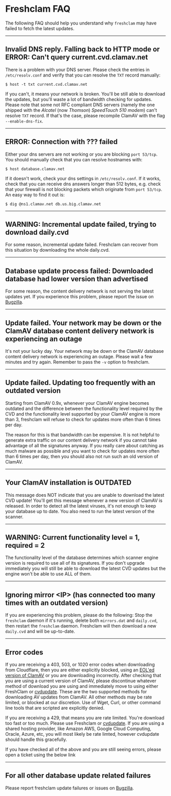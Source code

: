 # Freshclam FAQ

The following FAQ should help you understand why `freshclam` may have failed to fetch the latest updates.

---

## Invalid DNS reply. Falling back to HTTP mode or ERROR: Can't query current.cvd.clamav.net

There is a problem with your DNS server. Please check the entries in `/etc/resolv.conf` and verify that you can resolve the `TXT` record manually:

`$ host -t txt current.cvd.clamav.net`

If you can't, it means your network is broken. You'll be still able to download the updates, but you'll waste a lot of bandwidth checking for updates. Please note that some not RFC compliant DNS servers (namely the one shipped with the *Alcatel* (now *Thomson*) *SpeedTouch 510 modem*) can't resolve `TXT` record. If that's the case, please recompile ClamAV with the flag `--enable-dns-fix`.

---

## ERROR: Connection with ??? failed

Either your dns servers are not working or you are blocking `port 53/tcp`. You should manually check that you can resolve hostnames with:

`$ host database.clamav.net`

If it doesn't work, check your dns settings in `/etc/resolv.conf`. If it works, check that you can receive dns answers longer than 512 bytes, e.g. check that your firewall is not blocking packets which originate from `port 53/tcp`. An easy way to find it out is:

`$ dig @ns1.clamav.net db.us.big.clamav.net`

---

## WARNING: Incremental update failed, trying to download daily.cvd

For some reason, incremental update failed. Freshclam can recover from this situation by downloading the whole daily.cvd.

---

## Database update process failed: Downloaded database had lower version than advertised

For some reason, the content delivery network is not serving the latest updates yet. If you experience this problem, please report the issue on [Bugzilla](https://bugzilla.clamav.net/buglist.cgi?component=Mirror&product=Mirror%20Issues).

---

## Update failed. Your network may be down or the ClamAV database content delivery network is experiencing an outage

It's not your lucky day. Your network may be down or the ClamAV database content delivery network is experiencing an outage. Please wait a few minutes and try again. Remember to pass the `-v` option to freshclam.

---

## Update failed. Updating too frequently with an outdated version

Starting from ClamAV 0.9x, whenever your ClamAV engine becomes outdated and the difference between the functionality level required by the CVD and the functionality level supported by your ClamAV engine is more than 3, freshclam will refuse to check for updates more often than 6 times per day.

The reason for this is that bandwidth can be expensive. It is not helpful to generate extra traffic on our content delivery network if you cannot take advantage of all the signatures anyway. If you really care about catching as much malware as possible and you want to check for updates more often than 6 times per day, then you should also not run such an old version of ClamAV.

---

## Your ClamAV installation is OUTDATED

This message does NOT indicate that you are unable to download the latest CVD update! You'll get this message whenever a new version of ClamAV is released. In order to detect all the latest viruses, it's not enough to keep your database up to date. You also need to run the latest version of the scanner.

---

## WARNING: Current functionality level = 1, required = 2

The functionality level of the database determines which scanner engine version is required to use all of its signatures. If you don't upgrade immediately you will still be able to download the latest CVD updates but the engine won't be able to use ALL of them.

---

## Ignoring mirror &lt;IP&gt; (has connected too many times with an outdated version)

If you are experiencing this problem, please do the following:  Stop the `freshclam` daemon if it's running, delete both `mirrors.dat` and `daily.cvd`, then restart the `freshclam` daemon. Freshclam will then download a new `daily.cvd` and will be up-to-date.

---

## Error codes

If you are receiving a 403, 503, or 1020 error codes when downloading from Cloudflare, then you are either explicitly blocked, using an [EOL'ed version of ClamAV](https://www.clamav.net/documents/end-of-life-policy-eol) or you are downloading incorrectly.  After checking that you are using a current version of ClamAV, please discontinue whatever method of download you are using and immediately move to using either FreshClam or [cvdupdate](https://github.com/micahsnyder/cvdupdate).  These are the two supported methods for downloading AV updates from ClamAV.  All other methods may be rate limited, or blocked at our discretion.  Use of Wget, Curl, or other command line tools that are scripted are explicitly denied. 

If you are receiving a 429, that means you are rate limited.  You're download too fast or too much.  Please use Freshclam or [cvdupdate](https://github.com/micahsnyder/cvdupdate). If you are using a shared hosting provider, like Amazon AWS, Google Cloud Computing, Oracle, Azure, etc, you will most likely be rate limted, however cvdupdate should handle this gracefully.

If you have checked all of the above and you are still seeing errors, please open a ticket using the below link

---

## For all other database update related failures

Please report freshclam update failures or issues on [Bugzilla](https://bugzilla.clamav.net/buglist.cgi?component=Mirror&product=Mirror%20Issues).

